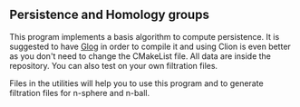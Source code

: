 ## Persistence and Homology groups

This program implements a basis algorithm to compute persistence. It is suggested to have [Glog](https://github.com/google/glog) in order to compile
it and using Clion is even better as you don't need to change the CMakeList file. All data are inside the repository. You can also test on your own filtration files.

Files in the utilities will help you to use this program and to generate filtration files for n-sphere and n-ball.